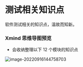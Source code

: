 # 测试相关知识点

软件测试相关的知识点，温故而知新。

### Xmind 思维导图预览

- 会收纳整理以下 12 个模块的知识点

![image-20220916144758703](https://tva1.sinaimg.cn/large/e6c9d24ely1h68g3hubcgj21070u0dia.jpg)